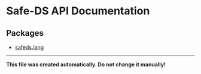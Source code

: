 # Safe-DS API Documentation

## Packages

* [safeds.lang](./safeds_lang.md)

----------

**This file was created automatically. Do not change it manually!**
